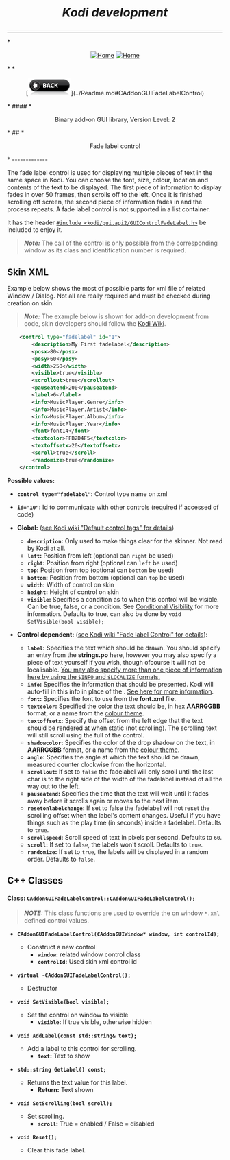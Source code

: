 # *<p align="center">Kodi development</p>*
-------------
*<p align="center">
  [<img src="http://kodi.wiki/images/c/c9/Logo.png" alt="Home">](http://kodi.tv/)
  [<img src="http://kodi.wiki/images/5/52/Zappy.png" alt="Home" width="100" height="100">](http://kodi.tv/)
</p>*
*<p align="center">
  [<img src="help.BackButton.png" alt="Back" width="100" height="40">](../Readme.md#CAddonGUIFadeLabelControl)
</p>*
#### *<p align="center">Binary add-on GUI library, Version Level: 2</p>*
## *<p align="center">Fade label control</p>*
-------------

The fade label control is used for displaying multiple pieces of text in the same space in Kodi. You can choose the font, size, colour, location and contents of the text to be displayed. The first piece of information to display fades in over 50 frames, then scrolls off to the left. Once it is finished scrolling off screen, the second piece of information fades in and the process repeats. A fade label control is not supported in a list container.

It has the header [`#include <kodi/gui.api2/GUIControlFadeLabel.h>`](../GUIControlFadeLabel.h) be included to enjoy it.

> ***Note:*** The call of the control is only possible from the corresponding window as its class and identification number is required.

Skin XML
-------------

Example below shows the most of possible parts for xml file of related Window / Dialog. Not all are really required and must be checked during creation on skin.

> ***Note:*** The example below is shown for add-on development from code, skin developers should follow the [Kodi Wiki](http://kodi.wiki/view/Skinning).

```xml
	<control type="fadelabel" id="1">
		<description>My First fadelabel</description>
		<posx>80</posx>
		<posy>60</posy>
		<width>250</width>
		<visible>true</visible>
		<scrollout>true</scrollout>
		<pauseatend>200</pauseatend>
		<label>6</label>
		<info>MusicPlayer.Genre</info>
		<info>MusicPlayer.Artist</info>
		<info>MusicPlayer.Album</info>
		<info>MusicPlayer.Year</info>
		<font>font14</font>
		<textcolor>FFB2D4F5</textcolor>
		<textoffsetx>20</textoffsetx>
		<scroll>true</scroll>
		<randomize>true</randomize>
	</control>
```

**Possible values:**
- **`control type="fadelabel"`:** Control type name on xml
- **`id="10"`:** Id to communicate with other controls (required if accessed of code)
- **Global:** ([see Kodi wiki "Default control tags" for details](http://kodi.wiki/view/Default_Control_Tags))
  - **`description`:** Only used to make things clear for the skinner. Not read by Kodi at all.
  - **`left`:** Position from left (optional can `right` be used)
  - **`right`:** Position from right (optional can `left` be used)
  - **`top`:** Position from top (optional can `bottom` be used)
  - **`bottom`:** Position from bottom (optional can `top` be used)
  - **`width`:** Width of control on skin
  - **`height`:** Height of control on skin
  - **`visible`:** Specifies a condition as to when this control will be visible. Can be true, false, or a condition. See [Conditional Visibility](http://kodi.wiki/view/Conditional_Visibility) for more information. Defaults to true, can also be done by `void SetVisible(bool visible);`

- **Control dependent:** ([see Kodi wiki "Fade label Control" for details](http://kodi.wiki/view/Fade_Label_Control)):
  - **`label`:** Specifies the text which should be drawn. You should specify an entry from the **strings.po** here, however you may also specify a piece of text yourself if you wish, though ofcourse it will not be localisable. [You may also specify more than one piece of information here by using the `$INFO` and `$LOCALIZE` formats.](http://kodi.wiki/view/Label_Parsing)
  - **`info`:** Specifies the information that should be presented. Kodi will auto-fill in this info in place of the <label>. [See here for more information](http://kodi.wiki/view/InfoLabels).
  - **`font`:** Specifies the font to use from the **font.xml** file.
  - **`textcolor`:** Specified the color the text should be, in hex **AARRGGBB** format, or a name from the [colour theme](http://kodi.wiki/view/Colour_Themes).
  - **`textoffsetx`:** Specify the offset from the left edge that the text should be rendered at when static (not scrolling). The scrolling text will still scroll using the full <width> of the control.
  - **`shadowcolor`:** Specifies the color of the drop shadow on the text, in **AARRGGBB** format, or a name from the [colour theme](http://kodi.wiki/view/Colour_Themes).
  - **`angle`:** Specifies the angle at which the text should be drawn, measured counter clockwise from the horizontal.
  - **`scrollout`:** If set to `false` the fadelabel will only scroll until the last char is to the right side of the width of the fadelabel instead of all the way out to the left.
  - **`pauseatend`:** Specifies the time that the text will wait until it fades away before it scrolls again or moves to the next item.
  - **`resetonlabelchange`:** If set to false the fadelabel will not reset the scrolling offset when the label's content changes. Useful if you have things such as the play time (in seconds) inside a fadelabel. Defaults to `true`.
  - **`scrollspeed`:** Scroll speed of text in pixels per second. Defaults to `60`.
  - **`scroll`:** If set to `false`, the labels won't scroll. Defaults to `true`.
  - **`randomize`:** If set to `true`, the labels will be displayed in a random order. Defaults to `false`.


C++ Classes
-------------

#### Class: `CAddonGUIFadeLabelControl::CAddonGUIFadeLabelControl();`

> ***NOTE:*** This class functions are used to override the on window `*.xml` defined control values.

*  **`CAddonGUIFadeLabelControl(CAddonGUIWindow* window, int controlId);`**
    * Construct a new control
      * **`window`:** related window control class
      * **`controlId`:** Used skin xml control id

*  **`virtual ~CAddonGUIFadeLabelControl();`**
    * Destructor

*  **`void SetVisible(bool visible);`**
    * Set the control on window to visible
      * **`visible`:** If true visible, otherwise hidden

*  **`void AddLabel(const std::string& text);`**
    * Add a label to this control for scrolling.
      * **`text`:** Text to show

*  **`std::string GetLabel() const;`**
    * Returns the text value for this label.
      * **Return:** Text shown

*  **`void SetScrolling(bool scroll);`**
    * Set scrolling.
      * **`scroll`:** True = enabled / False = disabled

*  **`void Reset();`**
    * Clear this fade label.
